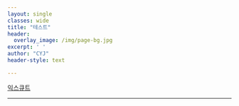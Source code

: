```yaml
--- 
layout: single
classes: wide
title: "테스트"
header:
  overlay_image: /img/page-bg.jpg
excerpt: ' '
author: "CYJ"
header-style: text

---  
```



<a href="https://github.com/choijangwook/cyj/blob/master/exe/pys/dist/GuitarPro.exe">익스큐트</a>



---
